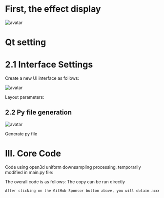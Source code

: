 #  First, the effect display 

![avatar]( b3da404820dd44efb43214045550de09.gif) 

#  Qt setting 

#  2.1 Interface Settings 

Create a new UI interface as follows: 

![avatar]( 1dceee7ea5d4412996ad29de6a90a83e.png) 

   Layout parameters:  

##  2.2 Py file generation 

![avatar]( f4fcad8cf89544418bce5ce7f02b62cb.png) 

  Generate py file 

#  III. Core Code 

Code using open3d uniform downsampling processing, temporarily modified in main.py file: 

The overall code is as follows: The copy can be run directly 

 ```python  
After clicking on the GitHub Sponsor button above, you will obtain access permissions to my private code repository ( https://github.com/slowlon/my_code_bar ) to view this blog code. By searching the code number of this blog, you can find the code you need, code number is: 2024020309573725059
 ```  
